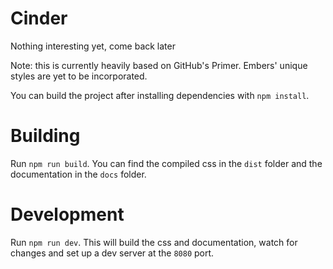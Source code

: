 # Cinder

Nothing interesting yet, come back later

Note: this is currently heavily based on GitHub's Primer. Embers' unique styles
are yet to be incorporated.

You can build the project after installing dependencies with `npm install`.

# Building

Run `npm run build`.
You can find the compiled css in the `dist` folder and the documentation in the
`docs` folder.

# Development

Run `npm run dev`.
This will build the css and documentation, watch for changes and set up a dev
server at the `8080` port.